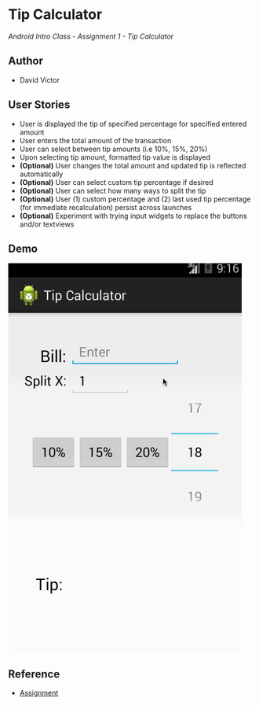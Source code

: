 # Tip Calculator
<i> Android Intro Class - Assignment 1 - Tip Calculator </i>

## Author
- David Victor

## User Stories
- User is displayed the tip of specified percentage for specified entered amount
- User enters the total amount of the transaction
- User can select between tip amounts (i.e 10%, 15%, 20%)
- Upon selecting tip amount, formatted tip value is displayed
- **(Optional)** User changes the total amount and updated tip is reflected automatically
- **(Optional)** User can select custom tip percentage if desired
- **(Optional)** User can select how many ways to split the tip
- **(Optional)** User (1) custom percentage and (2) last used tip percentage (for immediate recalculation) persist across launches
- **(Optional)** Experiment with trying input widgets to replace the buttons and/or textviews

## Demo
![Demo](demo.gif "Demo") 

## Reference
- [Assignment](https://yahoo.jiveon.com/docs/DOC-3185)